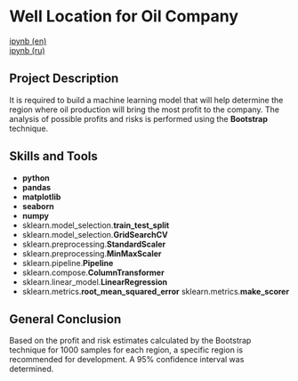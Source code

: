 # Well Location for Oil Company

[ipynb (en)](https://github.com/allenbext/Portfolio/blob/main/Well%20Location%20for%20Oil%20Company/Well_Location_for_Oil_Company_(en).ipynb)  
[ipynb (ru)](https://github.com/allenbext/Portfolio/blob/main/Well%20Location%20for%20Oil%20Company/Well_Location_for_Oil_Company_(ru).ipynb)  

## Project Description

It is required to build a machine learning model that will help determine the region where oil production will bring the most profit to the company. The analysis of possible profits and risks is performed using the **Bootstrap** technique.

## Skills and Tools

- **python**
- **pandas**
- **matplotlib**
- **seaborn** 
- **numpy**
- sklearn.model_selection.**train_test_split**
- sklearn.model_selection.**GridSearchCV**
- sklearn.preprocessing.**StandardScaler**
- sklearn.preprocessing.**MinMaxScaler**
- sklearn.pipeline.**Pipeline**
- sklearn.compose.**ColumnTransformer**
- sklearn.linear_model.**LinearRegression**
- sklearn.metrics.**root_mean_squared_error**
  sklearn.metrics.**make_scorer**


## General Conclusion

Based on the profit and risk estimates calculated by the Bootstrap technique for 1000 samples for each region, a specific region is recommended for development. A 95% confidence interval was determined.
